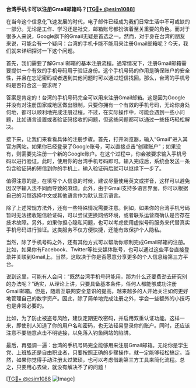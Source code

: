 **台湾手机卡可以注册Gmail邮箱吗？[[TG💪+ @esim1088](https://t.me/s/esim1088)]**

在当今这个信息化飞速发展的时代，电子邮件已经成为我们日常生活中不可或缺的一部分。无论是工作、学习还是社交，邮箱账号都扮演着至关重要的角色。而对于很多人来说，Google旗下的Gmail无疑是首选之一。然而，对于身在台湾的朋友来说，可能会有一个疑问：台湾的手机卡能不能用来注册Gmail邮箱呢？今天，我们就来详细探讨一下这个问题。

首先，我们需要了解Gmail邮箱的基本注册流程。通常情况下，注册Gmail邮箱需要提供一个有效的手机号码用于验证身份。这个手机号码的作用是确保账户的安全性，并且在忘记密码或者遇到其他问题时可以通过短信找回。那么，台湾的手机号码是否符合这一要求呢？

答案是肯定的！台湾的手机号码完全可以用来注册Gmail邮箱。这是因为Google并没有对注册国家或地区做出限制，只要你拥有一个有效的手机号码，无论你身处何地，都可以顺利地完成注册过程。不过，在实际操作中，可能会遇到一些小问题，比如语言设置或者验证码接收的问题，但这些问题都可以通过一些技巧轻松解决。

接下来，让我们来看看具体的注册步骤。首先，打开浏览器，输入“Gmail”进入其官方网站。如果你已经登录了Google账号，可以直接点击“创建账户”；如果没有，则需要先注册一个新的Google账户。在这个过程中，你会被要求输入手机号码以进行验证。此时，使用你的台湾手机号码即可。输入完成后，系统会发送一条包含验证码的短信到你的手机上，输入验证码后就可以继续下一步了。

值得注意的是，在填写个人信息的时候，建议尽量使用英文或拼音，这样可以避免因汉字输入法不同而导致的麻烦。此外，由于Gmail支持多语言界面，你可以根据自己的习惯选择中文或其他语言作为默认显示语言。

除了上述常规方法外，还有一些特殊情况需要注意。例如，如果你的台湾手机号码暂时无法接收短信验证码，可以尝试更换网络环境，或者联系运营商确认是否存在技术故障。另外，如果你担心隐私问题，也可以考虑使用虚拟号码服务来代替真实手机号码进行验证。这类服务不仅方便快捷，还能有效保护个人隐私。

当然，除了手机号码之外，还有其他方式可以帮助你顺利完成Gmail邮箱的注册。比如，如果你有Facebook、Twitter等社交媒体账号，也可以通过这些平台直接登录并关联到Gmail上。当然，这取决于你是否愿意分享更多的个人信息给第三方平台。

说到这里，可能有人会问：“既然台湾手机号码能用，那为什么还要费劲去研究别的办法呢？”确实，从理论上讲，只要具备基本条件，任何人都能够成功注册Gmail邮箱。但是，随着互联网安全意识的提高，越来越多的人开始关注如何更好地管理自己的数字资产。因此，除了简单地完成注册之外，学会一些额外的小技巧也是非常必要的。

比如，为了防止被盗号风险，建议定期更改密码，并启用双重认证功能。这样一来，即使别人知道了你的用户名和密码，也无法轻易登录你的账户。同时，还应该注意不要随意点击不明链接，以免落入钓鱼网站的陷阱。

最后，再强调一遍：台湾的手机号码完全能够用来注册Gmail邮箱。无论你是学生党、上班族还是自由职业者，只要按照正确的步骤操作，就一定能够轻松搞定。当然，如果你觉得手动注册太过繁琐，也可以考虑借助第三方工具来简化流程。总之，只要用心去做，就没有解决不了的问题！

[[TG💪+ @esim1088](https://t.me/s/esim1088) ![Image](https://i.postimg.cc/4NQfJmqS/Snipaste-2025-05-13-00-14-12.png)]